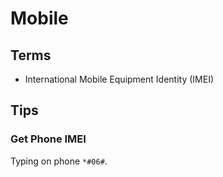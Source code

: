 # Mobile

## Terms

- International Mobile Equipment Identity (IMEI)

## Tips

### Get Phone IMEI

Typing on phone `*#06#`.
